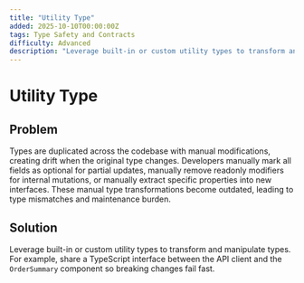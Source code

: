 ```yaml
---
title: "Utility Type"
added: 2025-10-10T00:00:00Z
tags: Type Safety and Contracts
difficulty: Advanced
description: "Leverage built-in or custom utility types to transform and manipulate types."
---
```

# Utility Type

## Problem

Types are duplicated across the codebase with manual modifications, creating drift when the original type changes. Developers manually mark all fields as optional for partial updates, manually remove readonly modifiers for internal mutations, or manually extract specific properties into new interfaces. These manual type transformations become outdated, leading to type mismatches and maintenance burden.

## Solution

Leverage built-in or custom utility types to transform and manipulate types. For example, share a TypeScript interface between the API client and the `OrderSummary` component so breaking changes fail fast.
